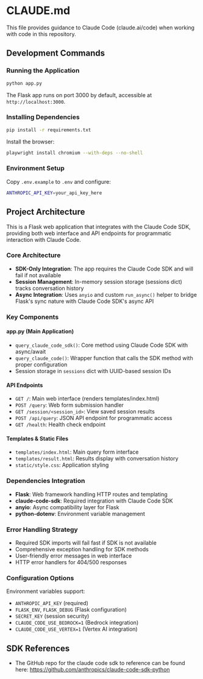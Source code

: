 # CLAUDE.md

This file provides guidance to Claude Code (claude.ai/code) when working with code in this repository.

## Development Commands

### Running the Application
```bash
python app.py
```
The Flask app runs on port 3000 by default, accessible at `http://localhost:3000`.

### Installing Dependencies
```bash
pip install -r requirements.txt
```
Install the browser:
```bash
playwright install chromium --with-deps --no-shell
```

### Environment Setup
Copy `.env.example` to `.env` and configure:
```bash
ANTHROPIC_API_KEY=your_api_key_here
```

## Project Architecture

This is a Flask web application that integrates with the Claude Code SDK, providing both web interface and API endpoints for programmatic interaction with Claude Code.

### Core Architecture
- **SDK-Only Integration**: The app requires the Claude Code SDK and will fail if not available
- **Session Management**: In-memory session storage (sessions dict) tracks conversation history
- **Async Integration**: Uses `anyio` and custom `run_async()` helper to bridge Flask's sync nature with Claude Code SDK's async API

### Key Components

#### app.py (Main Application)
- `query_claude_code_sdk()`: Core method using Claude Code SDK with async/await
- `query_claude_code()`: Wrapper function that calls the SDK method with proper configuration
- Session storage in `sessions` dict with UUID-based session IDs

#### API Endpoints
- `GET /`: Main web interface (renders templates/index.html)
- `POST /query`: Web form submission handler
- `GET /session/<session_id>`: View saved session results  
- `POST /api/query`: JSON API endpoint for programmatic access
- `GET /health`: Health check endpoint

#### Templates & Static Files
- `templates/index.html`: Main query form interface
- `templates/result.html`: Results display with conversation history
- `static/style.css`: Application styling

### Dependencies Integration
- **Flask**: Web framework handling HTTP routes and templating
- **claude-code-sdk**: Required integration with Claude Code SDK
- **anyio**: Async compatibility layer for Flask
- **python-dotenv**: Environment variable management

### Error Handling Strategy
- Required SDK imports will fail fast if SDK is not available
- Comprehensive exception handling for SDK methods
- User-friendly error messages in web interface
- HTTP error handlers for 404/500 responses

### Configuration Options
Environment variables support:
- `ANTHROPIC_API_KEY` (required)
- `FLASK_ENV`, `FLASK_DEBUG` (Flask configuration)
- `SECRET_KEY` (session security)
- `CLAUDE_CODE_USE_BEDROCK=1` (Bedrock integration)
- `CLAUDE_CODE_USE_VERTEX=1` (Vertex AI integration)

## SDK References
- The GitHub repo for the claude code sdk to reference can be found here: https://github.com/anthropics/claude-code-sdk-python